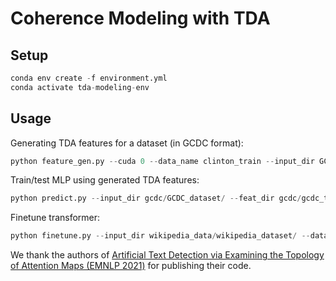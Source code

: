 # Coherence Modeling with TDA

## Setup

```py
conda env create -f environment.yml
conda activate tda-modeling-env
```

## Usage

Generating TDA features for a dataset (in GCDC format):

```py
python feature_gen.py --cuda 0 --data_name clinton_train --input_dir GCDC_Dataset/ --output_dir gcdc_tda_features --batch_size 100
```

Train/test MLP using generated TDA features:

```py
python predict.py --input_dir gcdc/GCDC_dataset/ --feat_dir gcdc/gcdc_tda_features/  --domain clinton
```

Finetune transformer:
```py
python finetune.py --input_dir wikipedia_data/wikipedia_dataset/ --data_name wikipedia_global --model_type hat --cuda 0 --batch_size 2
```

We thank the authors of [Artificial Text Detection via Examining the Topology of Attention Maps (EMNLP 2021)](https://github.com/danchern97/tda4atd) for publishing their code.